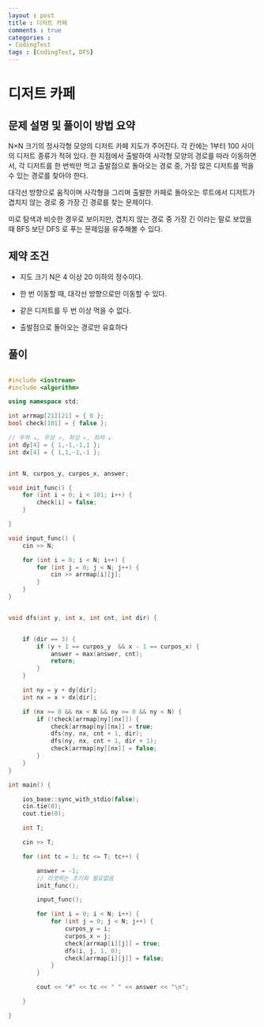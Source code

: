 ```yaml
---
layout : post
title : 디저트 카페
comments : true
categories : 
- CodingTest
tags : [CodingTest, DFS]
---
```

# 디저트 카페


## 문제 설명 및 풀이이 방법 요약

N×N 크기의 정사각형 모양의 디저트 카페 지도가 주어진다.
각 칸에는 1부터 100 사이의 디저트 종류가 적혀 있다.
한 지점에서 출발하여 사각형 모양의 경로를 따라 이동하면서, 각 디저트를 한 번씩만 먹고 출발점으로 돌아오는 경로 중, 가장 많은 디저트를 먹을 수 있는 경로를 찾아야 한다.



대각선 방향으로 움직이며 사각형을 그리며 출발한 카페로 돌아오는 루트에서 디저트가 겹치지 않는 경로 중 가장 긴 경로를 찾는 문제이다.

미로 탐색과 비슷한 경우로 보이지만, 겹치지 않는 경로 중 가장 긴 이라는 말로 보았을 때 BFS 보단 DFS 로 푸는 문제임을 유추해볼 수 있다.


## 제약 조건

- 지도 크기 N은 4 이상 20 이하의 정수이다.

- 한 번 이동할 때, 대각선 방향으로만 이동할 수 있다.

- 같은 디저트를 두 번 이상 먹을 수 없다.

- 출발점으로 돌아오는 경로만 유효하다


## 풀이

```cpp

#include <iostream>
#include <algorithm>

using namespace std;

int arrmap[21][21] = { 0 };
bool check[101] = { false };

// 우하 ↘, 우상 ↗, 좌상 ↖, 좌하 ↙
int dy[4] = { 1,-1,-1,1 };
int dx[4] = { 1,1,-1,-1 };


int N, curpos_y, curpos_x, answer;

void init_func() {
    for (int i = 0; i < 101; i++) {
        check[i] = false;
    }

}

void input_func() {
    cin >> N;

    for (int i = 0; i < N; i++) {
        for (int j = 0; j < N; j++) {
            cin >> arrmap[i][j];
        }
    }
}


void dfs(int y, int x, int cnt, int dir) {


    if (dir == 3) {
        if (y + 1 == curpos_y  && x - 1 == curpos_x) {
            answer = max(answer, cnt);
            return;
        }
    }

    int ny = y + dy[dir];
    int nx = x + dx[dir];

    if (nx >= 0 && nx < N && ny >= 0 && ny < N) {
        if (!check[arrmap[ny][nx]]) {
            check[arrmap[ny][nx]] = true;
            dfs(ny, nx, cnt + 1, dir);
            dfs(ny, nx, cnt + 1, dir + 1);
            check[arrmap[ny][nx]] = false;
        }
    }
}

int main() {

    ios_base::sync_with_stdio(false);
    cin.tie(0);
    cout.tie(0);

    int T;

    cin >> T;

    for (int tc = 1; tc <= T; tc++) {

        answer = -1;
        // 리셋하는 초기화 필요없음
        init_func();

        input_func();

        for (int i = 0; i < N; i++) {
            for (int j = 0; j < N; j++) {
                curpos_y = i;
                curpos_x = j;
                check[arrmap[i][j]] = true;
                dfs(i, j, 1, 0);
                check[arrmap[i][j]] = false;
            }
        }

        cout << "#" << tc << " " << answer << "\n";

    }

}


```

